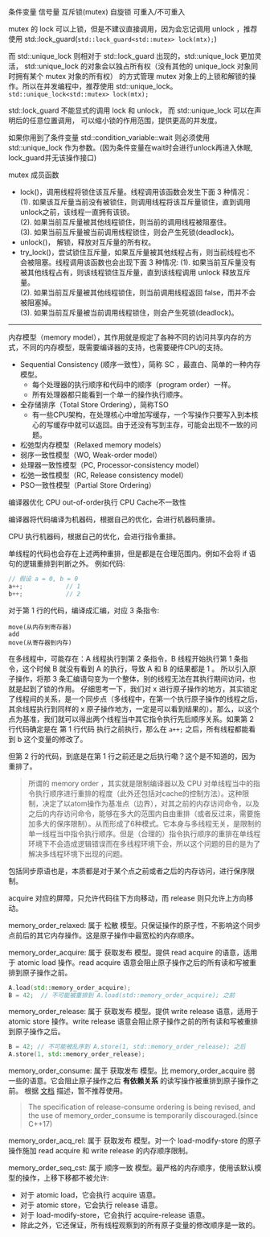 条件变量
信号量
互斥锁(mutex) 自旋锁 可重入/不可重入 

mutex 的 lock 可以上锁，但是不建议直接调用，因为会忘记调用 unlock ，推荐使用 std::lock_guard(`std::lock_guard<std::mutex> lock(mtx);`)

而 std::unique_lock 则相对于 std::lock_guard 出现的，std::unique_lock 更加灵活， std::unique_lock 的对象会以独占所有权（没有其他的 unique_lock 对象同时拥有某个 mutex 对象的所有权） 的方式管理 mutex 对象上的上锁和解锁的操作。所以在并发编程中，推荐使用 std::unique_lock。`std::unique_lock<std::mutex> lock(mtx);`

std::lock_guard 不能显式的调用 lock 和 unlock， 而 std::unique_lock 可以在声明后的任意位置调用， 可以缩小锁的作用范围，提供更高的并发度。

如果你用到了条件变量 std::condition_variable::wait 则必须使用 std::unique_lock 作为参数。(因为条件变量在wait时会进行unlock再进入休眠, lock_guard并无该操作接口)

mutex 成员函数
- lock()，调用线程将锁住该互斥量。线程调用该函数会发生下面 3 种情况：   
    (1). 如果该互斥量当前没有被锁住，则调用线程将该互斥量锁住，直到调用 unlock之前，该线程一直拥有该锁。   
    (2). 如果当前互斥量被其他线程锁住，则当前的调用线程被阻塞住。   
    (3). 如果当前互斥量被当前调用线程锁住，则会产生死锁(deadlock)。
- unlock()， 解锁，释放对互斥量的所有权。
- try_lock()，尝试锁住互斥量，如果互斥量被其他线程占有，则当前线程也不会被阻塞。线程调用该函数也会出现下面 3 种情况:
    (1). 如果当前互斥量没有被其他线程占有，则该线程锁住互斥量，直到该线程调用 unlock 释放互斥量。   
    (2). 如果当前互斥量被其他线程锁住，则当前调用线程返回 false，而并不会被阻塞掉。   
    (3). 如果当前互斥量被当前调用线程锁住，则会产生死锁(deadlock)。


-----

内存模型（memory model），其作用就是规定了各种不同的访问共享内存的方式，不同的内存模型，既需要编译器的支持，也需要硬件CPU的支持。
- Sequential Consistency (顺序一致性），简称 SC ，最直白、简单的一种内存模型。
    - 每个处理器的执行顺序和代码中的顺序（program order）一样。
    - 所有处理器都只能看到一个单一的操作执行顺序。
- 全存储排序（Total Store Ordering），简称TSO
    - 有一些CPU架构，在处理核心中增加写缓存，一个写操作只要写入到本核心的写缓存中就可以返回。由于还没有写到主存，可能会出现不一致的问题。
- 松弛型内存模型（Relaxed memory models）
- 弱序一致性模型（WO, Weak-order model）
- 处理器一致性模型（PC, Processor-consistency model）
- 松弛一致性模型（RC, Release consistency model）
- PSO一致性模型（Partial Store Ordering）



编译器优化
CPU out-of-order执行
CPU Cache不一致性


编译器将代码编译为机器码，根据自己的优化，会进行机器码重排。

CPU 执行机器码，根据自己的优化，会进行指令重排。

单线程的代码也会存在上述两种重排，但是都是在合理范围内。例如不会将 if 语句的逻辑重排到判断之外。
例如代码:
```c++
// 假设 a = 0, b = 0
a++;            // 1
b++;            // 2
```
对于第 1 行的代码，编译成汇编，对应 3 条指令:
```
move(从内存到寄存器)
add
move(从寄存器到内存)
```
在多线程中，可能存在：A 线程执行到第 2 条指令，B 线程开始执行第 1 条指令，这个时候 B 就没有看到 A 的执行，导致 A 和 B 的结果都是 1 。
所以引入原子操作，将那 3 条汇编语句变为一个整体，别的线程无法在其执行期间访问，也就是起到了锁的作用。
仔细思考一下，我们对 x 进行原子操作的地方，其实锁定了线程间的关系，是一个同步点（多线程中，在第一个执行原子操作的线程之后，其余线程执行到同样的 x 原子操作地方，一定是可以看到结果的）。那么，以这个点为基准，我们就可以得出两个线程当中其它指令执行先后顺序关系。如果第 2 行代码确定是在 第 1 行代码 执行之前执行，那么在 `a++;` 之后，所有线程都能看到 b 这个变量的修改了。

但第 2 行的代码，到底是在第 1 行之前还是之后执行嘞？这个是不知道的，因为重排了。

> 所谓的 memory order ，其实就是限制编译器以及 CPU 对单线程当中的指令执行顺序进行重排的程度（此外还包括对cache的控制方法）。这种限制，决定了以atom操作为基准点（边界），对其之前的内存访问命令，以及之后的内存访问命令，能够在多大的范围内自由重排（或者反过来，需要施加多大的保序限制）。从而形成了6种模式。它本身与多线程无关，是限制的单一线程当中指令执行顺序。但是（合理的）指令执行顺序的重排在单线程环境下不会造成逻辑错误而在多线程环境下会，所以这个问题的目的是为了解决多线程环境下出现的问题。

包括同步原语也是，本质都是对于某个点之前或者之后的内存访问，进行保序限制。







acquire 对应的屏障，只允许代码往下方向移动，而 release 则只允许上方向移动。

memory_order_relaxed: 属于 松散 模型。只保证操作的原子性，不影响这个同步点前后的其它内存操作。这是原子操作中最宽松的内存顺序。

memory_order_acquire: 属于 获取发布 模型。提供 read acquire 的语意，适用于 atomic load 操作。read acquire 语意会阻止原子操作之后的所有读和写被重排到原子操作之前。
```c++
A.load(std::memory_order_acquire);
B = 42;  // 不可能被重排到 A.load(std::memory_order_acquire); 之前
```
memory_order_release: 属于 获取发布 模型。提供 write release 语意，适用于 atomic store 操作。write release 语意会阻止原子操作之前的所有读和写被重排到原子操作之后。
```c++
B = 42; // 不可能被乱序到 A.store(1, std::memory_order_release); 之后
A.store(1, std::memory_order_release);
```
memory_order_consume: 属于 获取发布 模型。比 memory_order_acquire 弱一些的语意。它会阻止原子操作之后 **有依赖关系** 的读写操作被重排到原子操作之前。 
根据 [文档](https://en.cppreference.com/w/cpp/atomic/memory_order) 描述，暂不推荐使用。
> The specification of release-consume ordering is being revised, and the use of memory_order_consume is temporarily discouraged.(since C++17)

memory_order_acq_rel: 属于 获取发布 模型。对一个 load-modify-store 的原子操作施加 read acquire 和 write release 的内存顺序限制。

memory_order_seq_cst: 属于 顺序一致 模型。最严格的内存顺序，使用该默认模型的操作，上移下移都不被允许:
- 对于 atomic load，它会执行 acquire 语意。
- 对于 atomic store，它会执行 release 语意。
- 对于 load-modify-store，它会执行 acquire-release 语意。
- 除此之外，它还保证，所有线程观察到的所有原子变量的修改顺序是一致的。